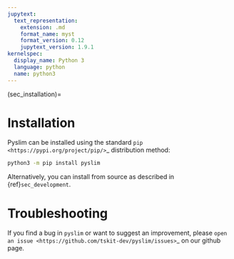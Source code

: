```yaml
---
jupytext:
  text_representation:
    extension: .md
    format_name: myst
    format_version: 0.12
    jupytext_version: 1.9.1
kernelspec:
  display_name: Python 3
  language: python
  name: python3
---
```


(sec_installation)=

# Installation

Pyslim can be installed using the standard `pip <https://pypi.org/project/pip/>`_ distribution method:

```bash
python3 -m pip install pyslim
```

Alternatively, you can install from source as described in {ref}`sec_development`.


# Troubleshooting

If you find a bug in ``pyslim`` or want to suggest an improvement, please
`open an issue <https://github.com/tskit-dev/pyslim/issues>`_ on our github page.
